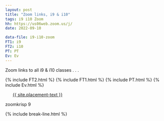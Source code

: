 ```yaml
---
layout: post
title: "Zoom links, i9 & i10"
tags: i9 i10 Zoom
hh: https://us06web.zoom.us/j/
date: 2022-09-10

data-file: i9-i10-zoom
FT1: i9
FT2: i10
PT: PT
Ev: Ev
---
```


Zoom links to all i9 & i10 classes . . .

{% include FT2.html %}
{% include FT1.html %}
{% include PT.html %}
{% include Ev.html %}

<div class="wrap">
  <ul style="list-style: none;" class="buttons">
    <li class="buttons__item">
      <a class="shiney" href="{{ site.placement-link }}">{{ site.placement-text }}</a>
    </li>
  </ul>
  <p>zoomkrisp 9</p>
</div>

{% include break-line.html %}


